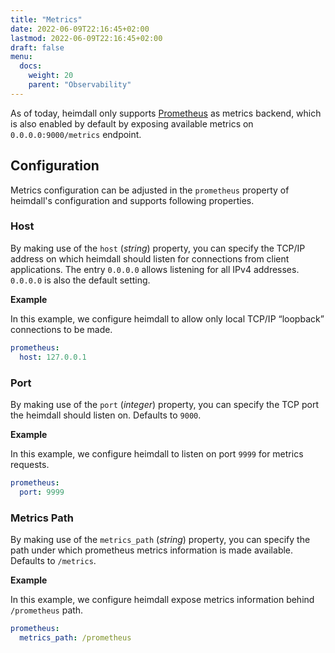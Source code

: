 ```yaml
---
title: "Metrics"
date: 2022-06-09T22:16:45+02:00
lastmod: 2022-06-09T22:16:45+02:00
draft: false
menu:
  docs:
    weight: 20
    parent: "Observability"
---
```


As of today, heimdall only supports [Prometheus](https://grafana.com/oss/prometheus/) as metrics backend, which is also enabled by default by exposing available metrics on `0.0.0.0:9000/metrics` endpoint.

## Configuration

Metrics configuration can be adjusted in the `prometheus` property of heimdall's configuration and supports following properties.

### Host

By making use of the `host` (*string*) property, you can specify the TCP/IP address on which heimdall should listen for connections from client applications. The entry `0.0.0.0` allows listening for all IPv4 addresses. `0.0.0.0` is also the default setting.

**Example**

In this example, we configure heimdall to allow only local TCP/IP “loopback” connections to be made.

```yaml
prometheus:
  host: 127.0.0.1
```

### Port

By making use of the `port` (*integer*) property, you can specify the TCP port the heimdall should listen on. Defaults to `9000`.

**Example**

In this example, we configure heimdall to listen on port `9999` for metrics requests.

```yaml
prometheus:
  port: 9999
```

### Metrics Path

By making use of the `metrics_path` (*string*) property, you can specify the path under which prometheus metrics information is made available. Defaults to `/metrics`.

**Example**

In this example, we configure heimdall expose metrics information behind `/prometheus` path.

```yaml
prometheus:
  metrics_path: /prometheus
```

